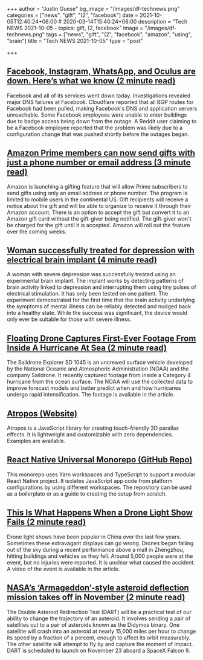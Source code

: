 +++
author = "Justin Guese"
bg_image = "/images/df-technews.png"
categories = ["news", "gift", "(2", "facebook"]
date = 2021-10-05T12:40:24+06:00 # 2020-03-14T15:40:24+06:00
description = "Tech NEWS 2021-10-05 - topics: gift, (2, facebook"
image = "/images/df-technews.png"
tags = ["news", "gift", "(2", "facebook", "amazon", "using", "brain"]
title = "Tech NEWS 2021-10-05"
type = "post"

+++

## [Facebook, Instagram, WhatsApp, and Oculus are down. Here’s what we know (2 minute read)](https://arstechnica.com/information-technology/2021/10/facebook-instagram-whatsapp-and-oculus-are-down-heres-what-we-know/)

Facebook and all of its services went down today. Investigations revealed major DNS failures at Facebook. Cloudflare reported that all BGP routes for Facebook had been pulled, making Facebook's DNS and application servers unreachable. Some Facebook employees were unable to enter buildings due to badge access being down from the outage. A Reddit user claiming to be a Facebook employee reported that the problem was likely due to a configuration change that was pushed shortly before the outages began.

## [Amazon Prime members can now send gifts with just a phone number or email address (3 minute read)](https://www.theverge.com/2021/10/4/22704909/amazon-prime-members-send-gifts-phone-number-email-address?scrolla=5eb6d68b7fedc32c19ef33b4)

Amazon is launching a gifting feature that will allow Prime subscribers to send gifts using only an email address or phone number. The program is limited to mobile users in the continental US. Gift recipients will receive a notice about the gift and will be able to organize to receive it through their Amazon account. There is an option to accept the gift but convert it to an Amazon gift card without the gift-giver being notified. The gift-giver won't be charged for the gift until it is accepted. Amazon will roll out the feature over the coming weeks.

## [Woman successfully treated for depression with electrical brain implant (4 minute read)](https://www.theguardian.com/society/2021/oct/04/woman-successfully-treated-for-depression-with-electrical-brain-implant)

A woman with severe depression was successfully treated using an experimental brain implant. The implant works by detecting patterns of brain activity linked to depression and interrupting them using tiny pulses of electrical stimulation. It has only been tested on one patient. The experiment demonstrated for the first time that the brain activity underlying the symptoms of mental illness can be reliably detected and nudged back into a healthy state. While the success was significant, the device would only ever be suitable for those with severe illness.

## [Floating Drone Captures First-Ever Footage From Inside A Hurricane At Sea (2 minute read)](https://www.vice.com/en/article/akgx7b/floating-drone-captures-first-ever-footage-from-inside-a-hurricane-at-sea)

The Saildrone Explorer SD 1045 is an uncrewed surface vehicle developed by the National Oceanic and Atmospheric Administration (NOAA) and the company Saildrone. It recently captured footage from inside a Category 4 hurricane from the ocean surface. The NOAA will use the collected data to improve forecast models and better predict when and how hurricanes undergo rapid intensification. The footage is available in the article.

## [Atropos (Website)](https://atroposjs.com/)

Atropos is a JavaScript library for creating touch-friendly 3D parallax effects. It is lightweight and customizable with zero dependencies. Examples are available.

## [React Native Universal Monorepo (GitHub Repo)](https://github.com/mmazzarolo/react-native-universal-monorepo)

This monorepo uses Yarn workspaces and TypeScript to support a modular React Native project. It isolates JavaScript app code from platform configurations by using different workspaces. The repository can be used as a boilerplate or as a guide to creating the setup from scratch.

## [This Is What Happens When a Drone Light Show Fails (2 minute read)](https://www.vice.com/en/article/z3xp38/drone-light-show-failure-china)

Drone light shows have been popular in China over the last few years. Sometimes these extravagant displays can go wrong. Drones began falling out of the sky during a recent performance above a mall in Zhengzhou, hitting buildings and vehicles as they fell. Around 5,000 people were at the event, but no injuries were reported. It is unclear what caused the accident. A video of the event is available in the article.

## [NASA’s ‘Armageddon’-style asteroid deflection mission takes off in November (2 minute read)](https://techcrunch.com/2021/10/04/nasas-armageddon-style-asteroid-deflection-mission-takes-off-in-november/)

The Double Asteroid Redirection Test (DART) will be a practical test of our ability to change the trajectory of an asteroid. It involves sending a pair of satellites out to a pair of asteroids known as the Didymos binary. One satellite will crash into an asteroid at nearly 15,000 miles per hour to change its speed by a fraction of a percent, enough to affect its orbit measurably. The other satellite will attempt to fly by and capture the moment of impact. DART is scheduled to launch on November 23 aboard a SpaceX Falcon 9.

